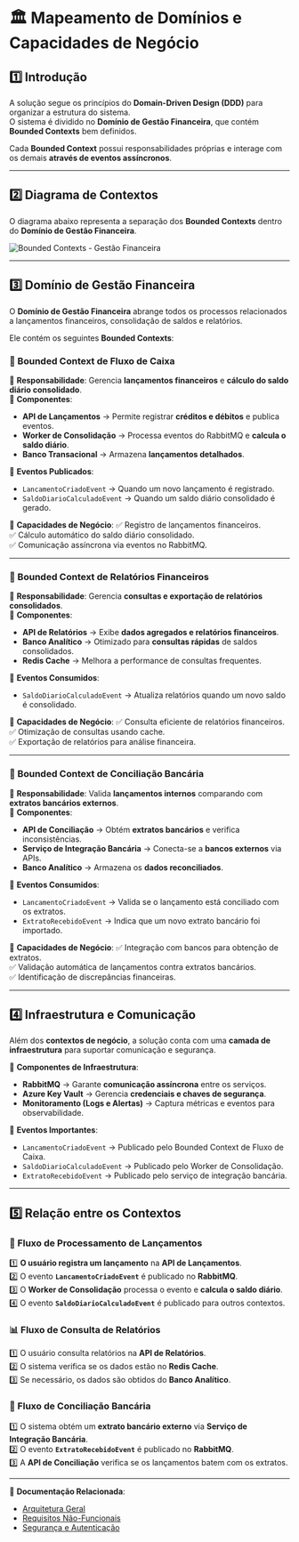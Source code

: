 # 🏛 Mapeamento de Domínios e Capacidades de Negócio

## 1️⃣ Introdução
A solução segue os princípios do **Domain-Driven Design (DDD)** para organizar a estrutura do sistema.  
O sistema é dividido no **Domínio de Gestão Financeira**, que contém **Bounded Contexts** bem definidos.  

Cada **Bounded Context** possui responsabilidades próprias e interage com os demais **através de eventos assíncronos**.

---

## 2️⃣ Diagrama de Contextos

O diagrama abaixo representa a separação dos **Bounded Contexts** dentro do **Domínio de Gestão Financeira**.

![Bounded Contexts - Gestão Financeira](./images/dominio-bounded-contexts.png)

---

## 3️⃣ Domínio de Gestão Financeira

O **Domínio de Gestão Financeira** abrange todos os processos relacionados a lançamentos financeiros, consolidação de saldos e relatórios.

Ele contém os seguintes **Bounded Contexts**:

### **🔹 Bounded Context de Fluxo de Caixa**
📌 **Responsabilidade**: Gerencia **lançamentos financeiros** e **cálculo do saldo diário consolidado**.  
📌 **Componentes**:
- **API de Lançamentos** → Permite registrar **créditos e débitos** e publica eventos.  
- **Worker de Consolidação** → Processa eventos do RabbitMQ e **calcula o saldo diário**.  
- **Banco Transacional** → Armazena **lançamentos detalhados**.  

📌 **Eventos Publicados**:
- `LancamentoCriadoEvent` → Quando um novo lançamento é registrado.  
- `SaldoDiarioCalculadoEvent` → Quando um saldo diário consolidado é gerado.  

📌 **Capacidades de Negócio**:
✅ Registro de lançamentos financeiros.  
✅ Cálculo automático do saldo diário consolidado.  
✅ Comunicação assíncrona via eventos no RabbitMQ.  

---

### **🔹 Bounded Context de Relatórios Financeiros**
📌 **Responsabilidade**: Gerencia **consultas e exportação de relatórios consolidados**.  
📌 **Componentes**:
- **API de Relatórios** → Exibe **dados agregados e relatórios financeiros**.  
- **Banco Analítico** → Otimizado para **consultas rápidas** de saldos consolidados.  
- **Redis Cache** → Melhora a performance de consultas frequentes.  

📌 **Eventos Consumidos**:
- `SaldoDiarioCalculadoEvent` → Atualiza relatórios quando um novo saldo é consolidado.  

📌 **Capacidades de Negócio**:
✅ Consulta eficiente de relatórios financeiros.  
✅ Otimização de consultas usando cache.  
✅ Exportação de relatórios para análise financeira.  

---

### **🔹 Bounded Context de Conciliação Bancária**
📌 **Responsabilidade**: Valida **lançamentos internos** comparando com **extratos bancários externos**.  
📌 **Componentes**:
- **API de Conciliação** → Obtém **extratos bancários** e verifica inconsistências.  
- **Serviço de Integração Bancária** → Conecta-se a **bancos externos** via APIs.  
- **Banco Analítico** → Armazena os **dados reconciliados**.  

📌 **Eventos Consumidos**:
- `LancamentoCriadoEvent` → Valida se o lançamento está conciliado com os extratos.  
- `ExtratoRecebidoEvent` → Indica que um novo extrato bancário foi importado.  

📌 **Capacidades de Negócio**:
✅ Integração com bancos para obtenção de extratos.  
✅ Validação automática de lançamentos contra extratos bancários.  
✅ Identificação de discrepâncias financeiras.  

---

## 4️⃣ Infraestrutura e Comunicação

Além dos **contextos de negócio**, a solução conta com uma **camada de infraestrutura** para suportar comunicação e segurança.

📌 **Componentes de Infraestrutura**:
- **RabbitMQ** → Garante **comunicação assíncrona** entre os serviços.  
- **Azure Key Vault** → Gerencia **credenciais e chaves de segurança**.  
- **Monitoramento (Logs e Alertas)** → Captura métricas e eventos para observabilidade.  

📌 **Eventos Importantes**:
- `LancamentoCriadoEvent` → Publicado pelo Bounded Context de Fluxo de Caixa.  
- `SaldoDiarioCalculadoEvent` → Publicado pelo Worker de Consolidação.  
- `ExtratoRecebidoEvent` → Publicado pelo serviço de integração bancária.  

---

## 5️⃣ Relação entre os Contextos

### **🔄 Fluxo de Processamento de Lançamentos**
1️⃣ **O usuário registra um lançamento** na **API de Lançamentos**.  
2️⃣ O evento **`LancamentoCriadoEvent`** é publicado no **RabbitMQ**.  
3️⃣ O **Worker de Consolidação** processa o evento e **calcula o saldo diário**.  
4️⃣ O evento **`SaldoDiarioCalculadoEvent`** é publicado para outros contextos.  

### **📊 Fluxo de Consulta de Relatórios**
1️⃣ O usuário consulta relatórios na **API de Relatórios**.  
2️⃣ O sistema verifica se os dados estão no **Redis Cache**.  
3️⃣ Se necessário, os dados são obtidos do **Banco Analítico**.  

### **🔎 Fluxo de Conciliação Bancária**
1️⃣ O sistema obtém um **extrato bancário externo** via **Serviço de Integração Bancária**.  
2️⃣ O evento **`ExtratoRecebidoEvent`** é publicado no **RabbitMQ**.  
3️⃣ A **API de Conciliação** verifica se os lançamentos batem com os extratos.  

---

📄 **Documentação Relacionada**:
- [Arquitetura Geral](../arquitetura/arquitetura-geral.md)  
- [Requisitos Não-Funcionais](../requisitos/RequisitosNaoFuncionais.md)  
- [Segurança e Autenticação](../arquitetura/arquitetura-seguranca.md)  
